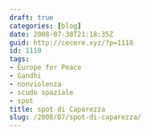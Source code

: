 ```yaml
---
draft: true
categories: [blog]
date: 2008-07-30T21:18:35Z
guid: http://cecere.xyz/?p=1110
id: 1110
tags:
- Europe for Peace
- Gandhi
- nonviolenza
- scudo spaziale
- spot
title: spot di Caparezza
slug: /2008/07/spot-di-caparezza/
---
```


